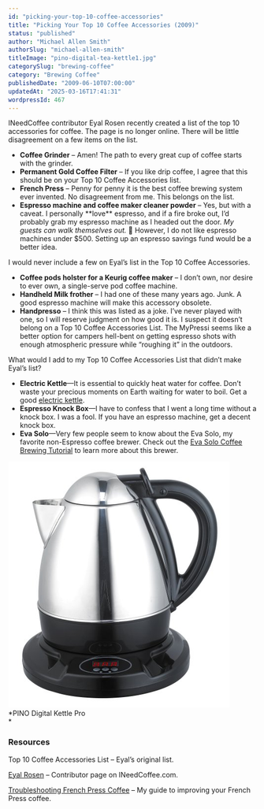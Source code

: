 ```yaml
---
id: "picking-your-top-10-coffee-accessories"
title: "Picking Your Top 10 Coffee Accessories (2009)"
status: "published"
author: "Michael Allen Smith"
authorSlug: "michael-allen-smith"
titleImage: "pino-digital-tea-kettle1.jpg"
categorySlug: "brewing-coffee"
category: "Brewing Coffee"
publishedDate: "2009-06-10T07:00:00"
updatedAt: "2025-03-16T17:41:31"
wordpressId: 467
---
```


INeedCoffee contributor Eyal Rosen recently created a list of the top 10 accessories for coffee. The page is no longer online. There will be little disagreement on a few items on the list.

-   **Coffee Grinder** – Amen! The path to every great cup of coffee starts with the grinder.
-   **Permanent Gold Coffee Filter** – If you like drip coffee, I agree that this should be on your Top 10 Coffee Accessories list.
-   **French Press** – Penny for penny it is the best coffee brewing system ever invented. No disagreement from me. This belongs on the list.
-   **Espresso machine and coffee maker cleaner powder** – Yes, but with a caveat. I personally \*\*love\*\* espresso, and if a fire broke out, I’d probably grab my espresso machine as I headed out the door. *My guests can walk themselves out.* 🙂 However, I do not like espresso machines under $500. Setting up an espresso savings fund would be a better idea.

I would never include a few on Eyal’s list in the Top 10 Coffee Accessories.

-   **Coffee pods holster for a Keurig coffee maker** – I don’t own, nor desire to ever own, a single-serve pod coffee machine.
-   **Handheld Milk frother** – I had one of these many years ago. Junk. A good espresso machine will make this accessory obsolete.
-   **Handpresso** – I think this was listed as a joke. I’ve never played with one, so I will reserve judgment on how good it is. I suspect it doesn’t belong on a Top 10 Coffee Accessories List. The MyPressi seems like a better option for campers hell-bent on getting espresso shots with enough atmospheric pressure while “roughing it” in the outdoors.

What would I add to my Top 10 Coffee Accessories List that didn’t make Eyal’s list?

-   **Electric Kettle**—It is essential to quickly heat water for coffee. Don’t waste your precious moments on Earth waiting for water to boil. Get a good [electric kettle](/avoiding-plastic-3-stainless-steel-electric-kettle-options/).
-   **Espresso Knock Box**—I have to confess that I went a long time without a knock box. I was a fool. If you have an espresso machine, get a decent knock box.
-   **Eva Solo**—Very few people seem to know about the Eva Solo, my favorite non-Espresso coffee brewer. Check out the [Eva Solo Coffee Brewing Tutorial](/eva-solo-coffee-brewing-tutorial/) to learn more about this brewer.

![Pino Digital Tea kettle](pino-digital-tea-kettle1.jpg)  
*PINO Digital Kettle Pro  
*

### Resources

Top 10 Coffee Accessories List – Eyal’s original list.

[Eyal Rosen](/by/eyal-rosen/) – Contributor page on INeedCoffee.com.

[Troubleshooting French Press Coffee](/troubleshooting-french-press-coffee/) – My guide to improving your French Press coffee.
